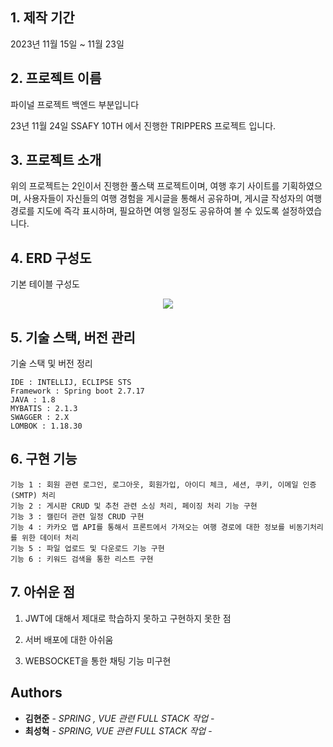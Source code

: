 ## 1. 제작 기간
2023년 11월 15일 ~ 11월 23일

## 2. 프로젝트 이름
파이널 프로젝트 백엔드 부분입니다

23년 11월 24일 SSAFY 10TH 에서 진행한 TRIPPERS 프로젝트 입니다.



## 3. 프로젝트 소개

위의 프로젝트는 2인이서 진행한 풀스택 프로젝트이며, 여행 후기 사이트를 기획하였으며, 사용자들이 자신들의 여행 경험을 게시글을
통해서 공유하며, 게시글 작성자의 여행 경로를 지도에 즉각 표시하며, 필요하면 여행 일정도 공유하여 볼 수 있도록 설정하였습니다.



## 4. ERD 구성도

기본 테이블 구성도
<p align="center">
    <img src="https://github.com/ssafy-finalProject/Final-backend/assets/87894432/29bffd6e-949f-4bc0-9268-f65b0946e1b1">
</p>




## 5. 기술 스택, 버전 관리

기술 스택 및 버전 정리

```
IDE : INTELLIJ, ECLIPSE STS
Framework : Spring boot 2.7.17
JAVA : 1.8
MYBATIS : 2.1.3
SWAGGER : 2.X
LOMBOK : 1.18.30

```



## 6. 구현 기능

```
기능 1 : 회원 관련 로그인, 로그아웃, 회원가입, 아이디 체크, 세션, 쿠키, 이메일 인증 (SMTP) 처리
기능 2 : 게시판 CRUD 및 추천 관련 소싱 처리, 페이징 처리 기능 구현
기능 3 : 캘린더 관련 일정 CRUD 구현
기능 4 : 카카오 맵 API를 통해서 프론트에서 가져오는 여행 경로에 대한 정보를 비동기처리를 위한 데이터 처리
기능 5 : 파일 업로드 및 다운로드 기능 구현
기능 6 : 키워드 검색을 통한 리스트 구현
```




## 7. 아쉬운 점

1. JWT에 대해서 제대로 학습하지 못하고 구현하지 못한 점

2. 서버 배포에 대한 아쉬움

3. WEBSOCKET을 통한 채팅 기능 미구현




## Authors

* **김현준** - *SPRING , VUE 관련 FULL STACK 작업* - 
* **최성혁** - *SPRING, VUE 관련 FULL STACK 작업* - 


